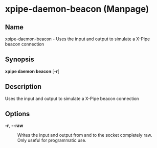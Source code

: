 # xpipe-daemon-beacon (Manpage)

<h2 id="_name">Name</h2>
<div class="sectionbody">
<p>xpipe-daemon-beacon - Uses the input and output to simulate a X-Pipe beacon connection</p>
</div>
<div class="sect1">
<h2 id="_synopsis">Synopsis</h2>
<div class="sectionbody">
<div class="paragraph">
<p><strong>xpipe daemon beacon</strong> [<strong>-r</strong>]</p>
</div>
</div>
</div>
<div class="sect1">
<h2 id="_description">Description</h2>
<div class="sectionbody">
<div class="paragraph">
<p>Uses the input and output to simulate a X-Pipe beacon connection</p>
</div>
</div>
</div>
<div class="sect1">
<h2 id="_options">Options</h2>
<div class="sectionbody">
<div class="dlist">
<dl>
<dt class="hdlist1"><strong>-r</strong>, <strong>--raw</strong></dt>
<dd>
<p>Writes the input and output from and to the socket completely raw. Only useful for programmatic use.</p>
</dd>
</dl>
</div>
</div>
</div>
